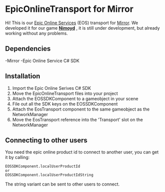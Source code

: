 # EpicOnlineTransport for Mirror

Hi! 
This is our [Epic Online Services](https://dev.epicgames.com/en-US/services) (EOS) transport for [Mirror](https://github.com/vis2k/Mirror). We developed it for our game **[Nimoyd](https://www.nimoyd.com/)** , it is still under development, but already working without any problems.

## Dependencies
-Mirror
-Epic Online Service C# SDK

## Installation
1. Import the Epic Online Serives C# SDK
2. Move the EpicOnlineTransport files into your project
3. Attach the EOSSDKComponent to a gameobject in your scene
4. File out all the SDK keys on the EOSSDKComponent
5. Attach the EosTransport component to  the same gameobject as the NetworkManager
6. Move the EosTransport reference into the 'Transport' slot on the NetworkManager


## Connecting to other users

You need the epic online product id to connect to another user, you can get it by calling:

    EOSSDKComponent.localUserProductId
    or
    EOSSDKComponent.localUserProductIdString
The string variant can be sent to other users to connect.

